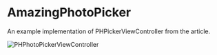 # AmazingPhotoPicker
An example implementation of PHPickerViewController from the article. 


![PHPhotoPickerViewController](https://j.gifs.com/mOxWlE.gif)
